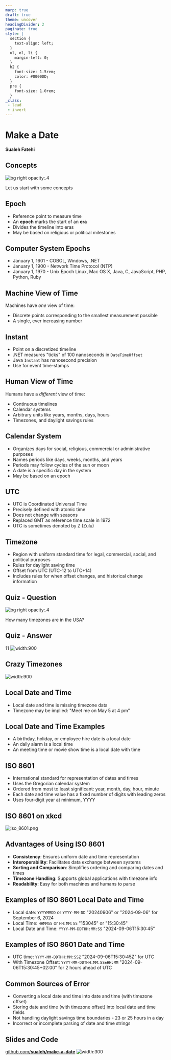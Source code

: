 ```yaml
---
marp: true
draft: true
theme: uncover
headingDivider: 2
paginate: true
style: |
  section {
    text-align: left;
  }
  ul, ol, li {
    margin-left: 0;
  }
  h2 {
    font-size: 1.5rem;
    color: #0000DD;
  }
  pre {
    font-size: 1.0rem;
  }
_class:
 - lead
 - invert
---
```


# Make a Date

**Sualeh Fatehi**


## Concepts
![bg right opacity:.4](../common/calendar.jpg "Calendar")

Let us start with some concepts


## Epoch
- Reference point to measure time
- An **epoch** marks the start of an **era**
- Divides the timeline into eras
- May be based on religious or political milestones


## Computer System Epochs
- January 1, 1601 - COBOL, Windows, .NET
- January 1, 1900 - Network Time Protocol (NTP)
- January 1, 1970 - Unix Epoch
  Linux, Mac OS X, Java, C, JavaScript, PHP, Python, Ruby


## Machine View of Time
Machines have *one* view of time:
- Discrete points corresponding to the smallest measurement possible
- A single, ever increasing number


## Instant
- Point on a discretized timeline
- .NET measures "ticks" of 100 nanoseconds in `DateTimeOffset`
- Java `Instant` has nanosecond precision
- Use for event time-stamps


## Human View of Time
Humans have a *different* view of time:
- Continuous timelines
- Calendar systems
- Arbitrary units like years, months, days, hours
- Timezones, and daylight savings rules


## Calendar System
- Organizes days for social, religious, commercial or administrative purposes
- Names periods like days, weeks, months, and years
- Periods may follow cycles of the sun or moon
- A date is a specific day in the system
- May be based on an epoch


## UTC
- UTC is Coordinated Universal Time
- Precisely defined with atomic time
- Does not change with seasons
- Replaced GMT as reference time scale in 1972
- UTC is sometimes denoted by Z (Zulu)


## Timezone
- Region with uniform standard time for legal, commercial, social, and political purposes
- Rules for daylight saving time
- Offset from UTC (UTC-12 to UTC+14)
- Includes rules for when offset changes, and historical change information


## Quiz - Question
![bg right opacity:.4](./quiz.jpg "Quiz")

How many timezones are in the USA?


## Quiz - Answer
11
![width:900](./us-time-zones.png "United States timezones")


## Crazy Timezones
![width:900](./az-time-zones.png "Arizona timezones")


## Local Date and Time
- Local date and time is missing timezone data
- Timezone may be implied:
  "Meet me on May 5 at 4 pm"


## Local Date and Time Examples
- A birthday, holiday, or employee hire date is a local date
- An daily alarm is a local time
- An meeting time or movie show time is a local date with time


## ISO 8601
- International standard for representation of dates and times
- Uses the Gregorian calendar system
- Ordered from most to least significant: year, month, day, hour, minute
- Each date and time value has a fixed number of digits with leading zeros
- Uses four-digit year at minimum, YYYY


## ISO 8601 on xkcd
![iso_8601.png](https://imgs.xkcd.com/comics/iso_8601.png)


## Advantages of Using ISO 8601

- **Consistency**: Ensures uniform date and time representation
- **Interoperability**: Facilitates data exchange between systems
- **Sorting and Comparison**: Simplifies ordering and comparing dates and times
- **Timezone Handling**: Supports global applications with timezone info
- **Readability**: Easy for both machines and humans to parse


## Examples of ISO 8601 Local Date and Time
- Local date: `YYYYMMDD` or `YYYY-MM-DD`
  "20240906" or "2024-09-06" for September 6, 2024
- Local Time: `HHMMSS` or `HH:MM:SS`
  "153045" or "15:30:45"
- Local Date and Time: `YYYY-MM-DDTHH:MM:SS`
  "2024-09-06T15:30:45"


## Examples of ISO 8601 Date and Time
- UTC time: `YYYY-MM-DDTHH:MM:SSZ`
  "2024-09-06T15:30:45Z" for UTC
- With Timezone Offset: `YYYY-MM-DDTHH:MM:SS±HH:MM`
  "2024-09-06T15:30:45+02:00" for 2 hours ahead of UTC


## Common Sources of Error
- Converting a local date and time into date and time (with timezone offset)
- Storing date and time (with timezone offset) into local date and time fields
- Not handling daylight savings time boundaries - 23 or 25 hours in a day
- Incorrect or incomplete parsing of date and time strings


## Slides and Code

[github.com/**sualeh/make-a-date**](https://github.com/sualeh/make-a-date)
![width:300](../common/qr-code.png "GitHub project")
